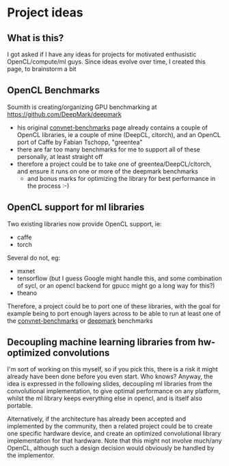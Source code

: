 # Project ideas

## What is this?

I got asked if I have any ideas for projects for motivated enthusistic OpenCL/compute/ml guys.  Since ideas evolve over time, I created this page, to brainstorm a bit

## OpenCL Benchmarks

Soumith is creating/organizing GPU benchmarking at https://github.com/DeepMark/deepmark
- his original [convnet-benchmarks](https://github.com/soumith/convnet-benchmarks) page already contains a couple of OpenCL libraries, ie a couple of mine (DeepCL, cltorch), and an OpenCL port of Caffe by Fabian Tschopp, "greentea"
- there are far too many benchmarks for me to support all of these personally, at least straight off
- therefore a project could be to take one of greentea/DeepCL/cltorch, and ensure it runs on one or more of the deepmark benchmarks
  - and bonus marks for optimizing the library for best performance in the process :-)
 
## OpenCL support for ml libraries

Two existing libraries now provide OpenCL support, ie:
- caffe
- torch

Several do not, eg:
- mxnet
- tensorflow (but I guess Google might handle this, and some combination of sycl, or an opencl backend for gpucc might go a long way for this?)
- theano

Therefore, a project could be to port one of these libraries, with the goal for example being to port enough layers across to be able to run at least one of the [convnet-benchmarks](https://github.com/soumith/convnet-benchmarks) or [deepmark](https://github.com/DeepMark/deepmark) benchmarks

## Decoupling machine learning libraries from hw-optimized convolutions

I'm sort of working on this myself, so if you pick this, there is a risk it might already have been done before you even start. Who knows? Anyway, the idea is expressed in the following slides, decoupling ml libraries from the convolutional implementation, to give optimal performance on any platform, whilst the ml library keeps everything else in opencl, and is itself also portable.

Alternatively, if the architecture has already been accepted and implemented by the community, then a related project could be to create one specific hardware device, and create an optimized convolutional library implementation for that hardware.  Note that this might not involve much/any OpenCL, although such a design decision would obviously be handled by the implementor.


